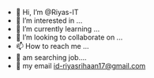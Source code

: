 - 👋 Hi, I’m @Riyas-IT
- 👀 I’m interested in ...
- 🌱 I’m currently learning ...
- 💞️ I’m looking to collaborate on ...
- 📫 How to reach me ...
-  👀  am searching job....
- 🦾 my email id-riyasrihaan17@gmail.com

<!---
Riyas-IT/Riyas-IT is a ✨ special ✨ repository because its `README.md` (this file) appears on your GitHub profile.
You can click the Preview link to take a look at your changes.
--->
